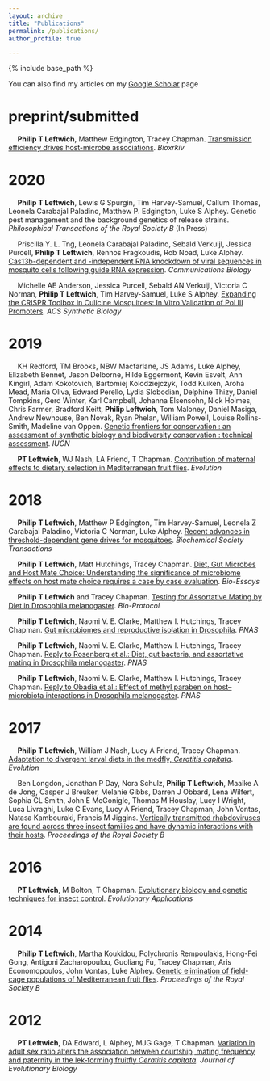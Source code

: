```yaml
---
layout: archive
title: "Publications"
permalink: /publications/
author_profile: true

---
```


{% include base_path %}

  You can also find my articles on my [Google Scholar](https://scholar.google.com/citations?user=5-qU7lkAAAAJ&hl=en) page
  
preprint/submitted
====
&emsp; **Philip T Leftwich**, Matthew Edgington, Tracey Chapman. [Transmission efficiency drives host-microbe associations](https://www.biorxiv.org/content/10.1101/2020.07.23.216366v1.full.pdf+html). *Bioxrkiv* 
<span class="__dimensions_badge_embed__" data-doi="10.1101/2020.07.23.216366" data-style="small_circle" data-hide-zero-citations="true"> <span data-badge-popover="right" data-badge-type="donut" data-doi="10.1101/2020.07.23.216366" data-hide-no-mentions="true" class="altmetric-embed"> </span>
  
2020
====

&emsp; **Philip T Leftwich**, Lewis G Spurgin, Tim Harvey-Samuel, Callum Thomas, Leonela Carabajal Paladino, Matthew P. Edgington, Luke S Alphey. Genetic pest management and the background genetics of release strains. *Philosophical Transactions of the Royal Society B* (In Press)

&emsp; Priscilla Y. L. Tng, Leonela Carabajal Paladino, Sebald Verkuijl, Jessica Purcell, **Philip T Leftwich**, Rennos Fragkoudis, Rob Noad, Luke Alphey. [Cas13b-dependent and -independent RNA knockdown of viral sequences in mosquito cells following guide RNA expression](https://www.nature.com/articles/s42003-020-01142-6). *Communications Biology* 
<span class="__dimensions_badge_embed__" data-doi="10.1038/s42003-020-01142-6" data-style="small_circle" data-hide-zero-citations="true"> <span data-badge-popover="right" data-badge-type="donut" data-doi="10.1038/s42003-020-01142-6" data-hide-no-mentions="true" class="altmetric-embed"> </span>

&emsp; Michelle AE Anderson, Jessica Purcell, Sebald AN Verkuijl, Victoria C Norman, **Philip T Leftwich**, Tim Harvey-Samuel, Luke S Alphey. [Expanding the CRISPR Toolbox in Culicine Mosquitoes: In Vitro Validation of Pol III Promoters](https://pubs.acs.org/doi/abs/10.1021/acssynbio.9b00436). *ACS Synthetic Biology*
<span class="__dimensions_badge_embed__" data-doi="10.1021/acssynbio.9b00436" data-style="small_circle" data-hide-zero-citations="true"> <span data-badge-popover="right" data-badge-type="donut" data-doi="10.1021/acssynbio.9b00436" data-hide-no-mentions="true" class="altmetric-embed"> </span>

2019
====

&emsp; KH Redford, TM Brooks, NBW Macfarlane, JS Adams, Luke Alphey, Elizabeth Bennet, Jason Delborne, Hilde Eggermont, Kevin Esvelt, Ann Kingirl, Adam Kokotovich, Bartomiej Kolodziejczyk, Todd Kuiken, Aroha Mead, Maria Oliva, Edward Perello, Lydia Slobodian, Delphine Thizy, Daniel Tompkins, Gerd Winter, Karl Campbell, Johanna Elsensohn, Nick Holmes, Chris Farmer, Bradford Keitt, **Philip Leftwich**, Tom Maloney, Daniel Masiga, Andrew Newhouse, Ben Novak, Ryan Phelan, William Powell, Louise Rollins-Smith, Madeline van Oppen. [Genetic frontiers for conservation : an assessment of synthetic biology and biodiversity conservation : technical assessment](https://portals.iucn.org/library/node/48408). *IUCN*
<span class="__dimensions_badge_embed__" data-doi="10.2305/IUCN.CH.2019.05.en" data-style="small_circle" data-hide-zero-citations="true"> <span data-badge-popover="right" data-badge-type="donut" data-doi="10.2305/IUCN.CH.2019.05.en" data-hide-no-mentions="true" class="altmetric-embed"> </span>

&emsp; **PT Leftwich**, WJ Nash, LA Friend, T Chapman. [Contribution of maternal effects to dietary selection in Mediterranean fruit flies](https://onlinelibrary.wiley.com/doi/full/10.1111/evo.13664). *Evolution*
<span class="__dimensions_badge_embed__" data-doi="10.1111/evo.13664" data-style="small_circle" data-hide-zero-citations="true"> <span data-badge-popover="right" data-badge-type="donut" data-doi="10.1111/evo.13664" data-hide-no-mentions="true" class="altmetric-embed"> </span>

2018
====

&emsp; **Philip T Leftwich**, Matthew P Edgington, Tim Harvey-Samuel, Leonela Z Carabajal Paladino, Victoria C Norman, Luke Alphey. [Recent advances in threshold-dependent gene drives for mosquitoes](https://portlandpress.com/biochemsoctrans/article/46/5/1203/67820/Recent-advances-in-threshold-dependent-gene-drives). *Biochemical Society Transactions*
<span class="__dimensions_badge_embed__" data-doi="10.1042/BST20180076" data-style="small_circle" data-hide-zero-citations="true"> <span data-badge-popover="right" data-badge-type="donut" data-doi="10.1042/BST20180076" data-hide-no-mentions="true" class="altmetric-embed"> </span>

&emsp; **Philip T Leftwich**, Matt Hutchings, Tracey Chapman. [Diet, Gut Microbes and Host Mate Choice: Understanding the significance of microbiome effects on host mate choice requires a case by case evaluation](https://onlinelibrary.wiley.com/doi/abs/10.1002/bies.201800053@10.1002/(ISSN)1521-1878.microbiome). *Bio-Essays*
<span class="__dimensions_badge_embed__" data-doi="10.1002/bies.201800053" data-style="small_circle" data-hide-zero-citations="true"> <span data-badge-popover="right" data-badge-type="donut" data-doi="10.1002/bies.201800053" data-hide-no-mentions="true" class="altmetric-embed"> </span>

&emsp; **Philip T Leftwich** and Tracey Chapman. [Testing for Assortative Mating by Diet in Drosophila melanogaster](https://bio-protocol.org/e3057). *Bio-Protocol*
<span class="__dimensions_badge_embed__" data-doi="10.21769/BioProtoc.3057" data-style="small_circle" data-hide-zero-citations="true"> <span data-badge-popover="right" data-badge-type="donut" data-doi="10.21769/BioProtoc.3057" data-hide-no-mentions="true" class="altmetric-embed"> </span>
  
&emsp; **Philip T Leftwich**, Naomi V. E. Clarke, Matthew I. Hutchings, Tracey Chapman. [Gut microbiomes and reproductive isolation in Drosophila](https://doi.org/10.1073/pnas.1708345114). *PNAS* 
<span class="__dimensions_badge_embed__" data-doi="10.1073/pnas.1708345114" data-style="small_circle" data-hide-zero-citations="true"> <span data-badge-popover="right" data-badge-type="donut" data-doi="10.1073/pnas.1708345114" data-hide-no-mentions="true" class="altmetric-embed"> </span>

&emsp; **Philip T Leftwich**, Naomi V. E. Clarke, Matthew I. Hutchings, Tracey Chapman. [Reply to Rosenberg et al.: Diet, gut bacteria, and assortative mating in Drosophila melanogaster](https://www.pnas.org/content/115/10/E2154). *PNAS*
<span class="__dimensions_badge_embed__" data-doi="10.1073/pnas.1721804115" data-style="small_circle" data-hide-zero-citations="true"> <span data-badge-popover="right" data-badge-type="donut" data-doi="10.1073/pnas.1721804115" data-hide-no-mentions="true" class="altmetric-embed"> </span>

&emsp; **Philip T Leftwich**, Naomi V. E. Clarke, Matthew I. Hutchings, Tracey Chapman. [Reply to Obadia et al.: Effect of methyl paraben on host–microbiota interactions in Drosophila melanogaster](https://www.pnas.org/content/115/20/E4549). *PNAS*
<span class="__dimensions_badge_embed__" data-doi="10.1073/pnas.1805499115" data-style="small_circle" data-hide-zero-citations="true"> <span data-badge-popover="right" data-badge-type="donut" data-doi="10.1073/pnas.1805499115" data-hide-no-mentions="true" class="altmetric-embed"> </span>

2017
====
&emsp; **Philip T Leftwich**, William J Nash, Lucy A Friend, Tracey Chapman. [Adaptation to divergent larval diets in the medfly, *Ceratitis capitata*](https://onlinelibrary.wiley.com/doi/full/10.1111/evo.13113). *Evolution*
<span class="__dimensions_badge_embed__" data-doi="10.1111/evo.13113" data-style="small_circle" data-hide-zero-citations="true"> <span data-badge-popover="right" data-badge-type="donut" data-doi="10.1111/evo.13113" data-hide-no-mentions="true" class="altmetric-embed"> </span>

&emsp; Ben Longdon, Jonathan P Day, Nora Schulz, **Philip T Leftwich**, Maaike A de Jong, Casper J Breuker, Melanie Gibbs, Darren J Obbard, Lena Wilfert, Sophia CL Smith, John E McGonigle, Thomas M Houslay, Lucy I Wright, Luca Livraghi, Luke C Evans, Lucy A Friend, Tracey Chapman, John Vontas, Natasa Kambouraki, Francis M Jiggins. [Vertically transmitted rhabdoviruses are found across three insect families and have dynamic interactions with their hosts](https://royalsocietypublishing.org/doi/full/10.1098/rspb.2016.2381). *Proceedings of the Royal Society B*
<span class="__dimensions_badge_embed__" data-doi="10.1098/rspb.2016.2381" data-style="small_circle" data-hide-zero-citations="true"> <span data-badge-popover="right" data-badge-type="donut" data-doi="10.1098/rspb.2016.2381" data-hide-no-mentions="true" class="altmetric-embed"> </span>

2016
====
&emsp; **PT Leftwich**, M Bolton, T Chapman. [Evolutionary biology and genetic techniques for insect control](https://doi.org/10.1111/eva.12280). *Evolutionary Applications* 
<span class="__dimensions_badge_embed__" data-pmid="27087849" data-style="small_circle" data-hide-zero-citations="true"> <span data-badge-popover="right" data-badge-type="donut" data-doi="https://doi.org/10.1111/eva.12280" data-hide-no-mentions="true" class="altmetric-embed"> </span> 

2014
=====
&emsp; **Philip T Leftwich**, Martha Koukidou, Polychronis Rempoulakis, Hong-Fei Gong, Antigoni Zacharopoulou, Guoliang Fu, Tracey Chapman, Aris Economopoulos, John Vontas, Luke Alphey. [Genetic elimination of field-cage populations of Mediterranean fruit flies](https://doi.org/10.1098/rspb.2014.1372). *Proceedings of the Royal Society B*  
 <span class="__dimensions_badge_embed__" data-doi="10.1098/rspb.2014.1372" data-style="small_circle" data-hide-zero-citations="true"><span data-badge-popover="right" data-badge-type="donut" data-doi="https://doi.org/10.1098/rspb.2014.1372" data-hide-no-mentions="true" class="altmetric-embed"> </span>

2012
======
&emsp; **PT Leftwich**, DA Edward, L Alphey, MJG Gage, T Chapman. [Variation in adult sex ratio alters the association between courtship, mating frequency and paternity in the lek‐forming fruitfly *Ceratitis capitata*](https://doi.org/10.1111/j.1420-9101.2012.02556.x). *Journal of Evolutionary Biology* 
<span class="__dimensions_badge_embed__" data-doi="10.1111/j.1420-9101.2012.02556.x" data-style="small_circle" data-hide-zero-citations="true"> <span data-badge-popover="right" data-badge-type="donut" data-doi="10.1111/j.1420-9101.2012.02556.x" data-hide-no-mentions="true" class="altmetric-embed"> </span>

<script type='text/javascript' src='https://d1bxh8uas1mnw7.cloudfront.net/assets/embed.js'></script>
<script async src="https://badge.dimensions.ai/badge.js" charset="utf-8"></script>
